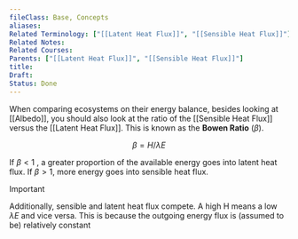 ```yaml
---
fileClass: Base, Concepts
aliases: 
Related Terminology: ["[[Latent Heat Flux]]", "[[Sensible Heat Flux]]"]
Related Notes: 
Related Courses: 
Parents: ["[[Latent Heat Flux]]", "[[Sensible Heat Flux]]"]
title: 
Draft: 
Status: Done
---
```

When comparing ecosystems on their energy balance, besides looking at [[Albedo]], you should also look at the ratio of the [[Sensible Heat Flux]] versus the [[Latent Heat Flux]]. This is known as the **Bowen Ratio** ($\beta$). 

$$
\beta = H/ \lambda E 
$$

If $\beta <1$ , a greater proportion of the available energy goes into latent heat flux. If $\beta >1$, more energy goes into sensible heat flux.

>[!Important]
>Additionally, sensible and latent heat flux compete. A high H means a low $\lambda E$ and vice versa. This is because the outgoing energy flux is (assumed to be) relatively constant
